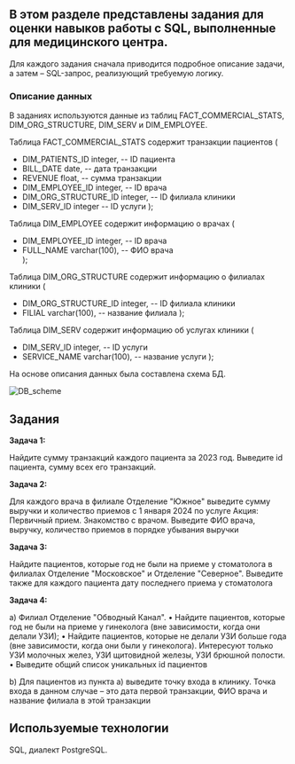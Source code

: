 
## В этом разделе представлены задания для оценки навыков работы с SQL, выполненные для медицинского центра. 

Для каждого задания сначала приводится подробное описание задачи, а затем – SQL-запрос, реализующий требуемую логику.

### Описание данных

В заданиях используются данные из таблиц FACT_COMMERCIAL_STATS, DIM_ORG_STRUCTURE, DIM_SERV и DIM_EMPLOYEE. 

Таблица FACT_COMMERCIAL_STATS содержит транзакции пациентов
(
  -  DIM_PATIENTS_ID integer, -- ID пациента
  -  BILL_DATE date, -- дата транзакции
  -  REVENUE float, -- сумма транзакции
   - DIM_EMPLOYEE_ID integer, -- ID врача
   - DIM_ORG_STRUCTURE_ID integer, -- ID филиала клиники
   - DIM_SERV_ID integer -- ID услуги
);


Таблица DIM_EMPLOYEE содержит информацию о врачах
(
   -  DIM_EMPLOYEE_ID integer, -- ID врача
   -  FULL_NAME varchar(100), -- ФИО врача	
);


Таблица DIM_ORG_STRUCTURE содержит информацию о филиалах клиники
(
  -   DIM_ORG_STRUCTURE_ID integer, -- ID филиала клиники
   -  FILIAL varchar(100), -- название филиала
);


Таблица DIM_SERV содержит информацию об услугах клиники
(
  -   DIM_SERV_ID integer, -- ID услуги
  -   SERVICE_NAME varchar(100), -- название услуги
);

На основе описания данных была составлена схема БД. 

![DB_scheme](https://github.com/user-attachments/assets/49f25e0d-600c-44b1-9dd5-39a740f64cb8)

## Задания

**Задача 1:** 

Найдите сумму транзакций каждого пациента за 2023 год. Выведите id пациента, сумму всех его транзакций.


**Задача 2:** 

Для каждого врача в филиале  Отделение "Южное" выведите сумму выручки и количество приемов с 1 января 2024 по услуге Акция: Первичный прием. Знакомство с врачом. Выведите ФИО врача, выручку, количество приемов в порядке убывания выручки

 
**Задача 3:** 

Найдите пациентов, которые год не были на приеме у стоматолога в филиалах Отделение "Московское" и  Отделение "Северное". Выведите также для каждого пациента дату последнего приема у стоматолога 
 

**Задача 4:**

a)	Филиал Отделение "Обводный Канал". 
•	Найдите пациентов, которые год не были на приеме у гинеколога (вне зависимости, когда они делали УЗИ);
•	Найдите пациентов, которые не делали УЗИ больше года (вне зависимости, когда они были у гинеколога). Интересуют только УЗИ молочных желез, УЗИ щитовидной железы, УЗИ брюшной полости. 
•	Выведите общий список уникальных id пациентов

b)	Для пациентов из пункта a) выведите точку входа в клинику. Точка входа в данном случае – это дата первой транзакции, ФИО врача и название филиала в этой транзакции



## Используемые технологии

SQL, диалект PostgreSQL.
